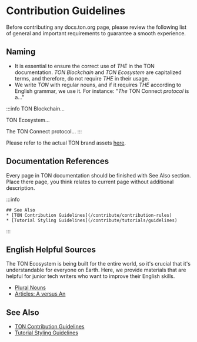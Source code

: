 # Contribution Guidelines

Before contributing any docs.ton.org page, please review the following list of general and important requirements to guarantee a smooth experience.

## Naming

* It is essential to ensure the correct use of *THE* in the TON documentation. *TON Blockchain* and *TON Ecosystem* are capitalized terms, and therefore, do not require *THE* in their usage.
* We write *TON* with regular nouns, and if it requires *THE* according to English grammar, we use it. For instance: "*The* TON Connect *protocol* is a..."

:::info
TON Blockchain...

TON Ecosystem...

The TON Connect protocol...
:::

Please refer to the actual TON brand assets [here](https://ton.org/en/brand-assets).

## Documentation References

Every page in TON documentation should be finished with See Also section. Place there page, you think relates to current page without additional description.

:::info

```
## See Also
* [TON Contribution Guidelines](/contribute/contribution-rules)
* [Tutorial Styling Guidelines](/contribute/tutorials/guidelines)
```

:::

## English Helpful Sources

The TON Ecosystem is being built for the entire world, so it's crucial that it's understandable for everyone on Earth. Here, we provide materials that are helpful for junior tech writers who want to improve their English skills.

* [Plural Nouns](https://www.grammarly.com/blog/plural-nouns/)
* [Articles: A versus An](https://owl.purdue.edu/owl/general_writing/grammar/articles_a_versus_an.html)

## See Also

* [TON Contribution Guidelines](/contribute/contribution-rules)
* [Tutorial Styling Guidelines](/contribute/tutorials/guidelines)
